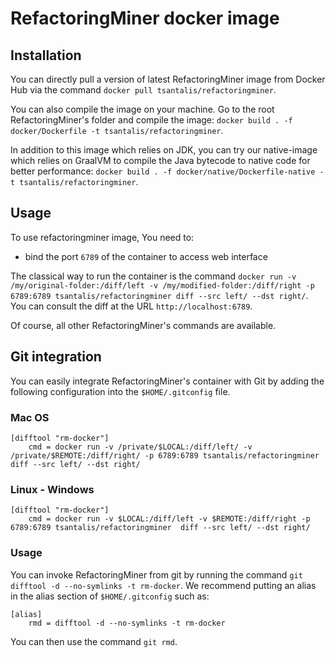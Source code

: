 # RefactoringMiner docker image

## Installation

You can directly pull a version of latest RefactoringMiner image from Docker Hub via the command `docker pull tsantalis/refactoringminer`.

You can also compile the image on your machine. Go to the root RefactoringMiner's folder and compile the image: `docker build . -f docker/Dockerfile -t tsantalis/refactoringminer`.

In addition to this image which relies on JDK, you can try our native-image which relies on GraalVM to compile the Java bytecode to native code for better performance: `docker build . -f docker/native/Dockerfile-native -t tsantalis/refactoringminer`.

## Usage

To use refactoringminer image, You need to:
* bind the port `6789` of the container to access web interface

The classical way to run the container is the command `docker run -v /my/original-folder:/diff/left -v /my/modified-folder:/diff/right -p 6789:6789 tsantalis/refactoringminer diff --src left/ --dst right/`. You can consult the diff at the URL `http://localhost:6789`.

Of course, all other RefactoringMiner's commands are available.


## Git integration

You can easily integrate RefactoringMiner's container with Git by adding the following configuration into the `$HOME/.gitconfig` file.

### Mac OS

```properties
[difftool "rm-docker"]
    cmd = docker run -v /private/$LOCAL:/diff/left/ -v /private/$REMOTE:/diff/right/ -p 6789:6789 tsantalis/refactoringminer  diff --src left/ --dst right/
```
### Linux - Windows

```properties
[difftool "rm-docker"]
	cmd = docker run -v $LOCAL:/diff/left -v $REMOTE:/diff/right -p 6789:6789 tsantalis/refactoringminer  diff --src left/ --dst right/
```

### Usage

You can invoke RefactoringMiner from git by running the command `git difftool -d --no-symlinks -t rm-docker`. We recommend putting an alias in the alias section of `$HOME/.gitconfig` such as:

```properties
[alias]
	rmd = difftool -d --no-symlinks -t rm-docker
```

You can then use the command `git rmd`.